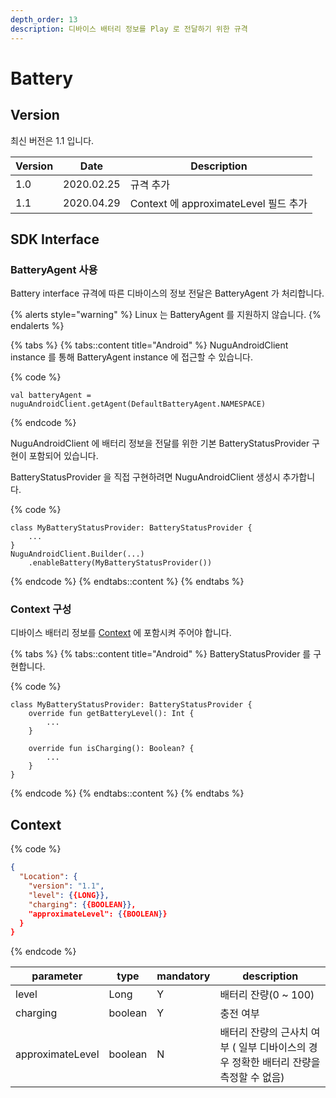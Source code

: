 ```yaml
---
depth_order: 13
description: 디바이스 배터리 정보를 Play 로 전달하기 위한 규격
---
```


# Battery

## Version

최신 버전은 1.1 입니다.

| Version | Date       | Description                      |
|---------|------------|----------------------------------|
| 1.0     | 2020.02.25 | 규격 추가                            |
| 1.1     | 2020.04.29 | Context 에 approximateLevel 필드 추가 |

## SDK Interface

### BatteryAgent 사용

Battery interface 규격에 따른 디바이스의 정보 전달은 BatteryAgent 가 처리합니다.

{% alerts style="warning" %}
Linux 는 BatteryAgent 를 지원하지 않습니다.
{% endalerts %}

{% tabs %}
{% tabs::content title="Android" %}
NuguAndroidClient instance 를 통해 BatteryAgent instance 에 접근할 수 있습니다.

{% code %}
```
val batteryAgent = nuguAndroidClient.getAgent(DefaultBatteryAgent.NAMESPACE)
```
{% endcode %}

NuguAndroidClient 에 배터리 정보을 전달를 위한 기본 BatteryStatusProvider 구현이 포함되어 있습니다.

BatteryStatusProvider 을 직접 구현하려면 NuguAndroidClient 생성시 추가합니다.

{% code %}
```
class MyBatteryStatusProvider: BatteryStatusProvider {
    ...
}
NuguAndroidClient.Builder(...)
    .enableBattery(MyBatteryStatusProvider())
```
{% endcode %}
{% endtabs::content %}
{% endtabs %}

### Context 구성

디바이스 배터리 정보를 [Context](#context) 에 포함시켜 주어야 합니다.

{% tabs %}
{% tabs::content title="Android" %}
BatteryStatusProvider 를 구현합니다.

{% code %}
```
class MyBatteryStatusProvider: BatteryStatusProvider {
    override fun getBatteryLevel(): Int {
        ...
    }

    override fun isCharging(): Boolean? {
        ...
    }
}
```
{% endcode %}
{% endtabs::content %}
{% endtabs %}

## Context

{% code %}
```json
{
  "Location": {
    "version": "1.1",
    "level": {{LONG}},
    "charging": {{BOOLEAN}},
    "approximateLevel": {{BOOLEAN}}
  }
}
```
{% endcode %}

| parameter        | type    | mandatory | description                                        |
|------------------|---------|-----------|----------------------------------------------------|
| level            | Long    | Y         | 배터리 잔량(0 ~ 100)                                    |
| charging         | boolean | Y         | 충전 여부                                              |
| approximateLevel | boolean | N         | 배터리 잔량의 근사치 여부 ( 일부 디바이스의 경우 정확한 배터리 잔량을 측정할 수 없음) |
